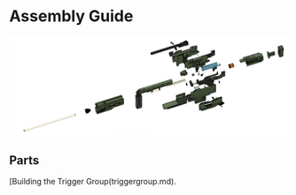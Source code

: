 # Assembly Guide

<img src="../Images/Exploded.PNG" width="1024">

## Parts
[Building the Trigger Group(triggergroup.md).